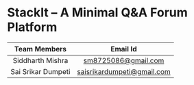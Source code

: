# StackIt – A Minimal Q&A Forum Platform

| Team Members     | Email Id |
| :---: | :----: |
| Siddharth Mishra | sm8725086@gmail.com |
| Sai Srikar Dumpeti | saisrikardumpeti@gmail.com |